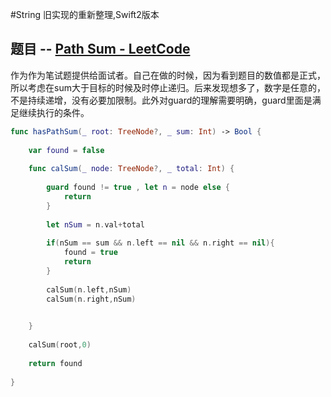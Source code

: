 #String
旧实现的重新整理,Swift2版本
## 题目 -- [Path Sum - LeetCode](https://leetcode.com/problems/path-sum/description/)

作为作为笔试题提供给面试者。自己在做的时候，因为看到题目的数值都是正式，所以考虑在sum大于目标的时候及时停止递归。后来发现想多了，数字是任意的，不是持续递增，没有必要加限制。此外对guard的理解需要明确，guard里面是满足继续执行的条件。

```swift
func hasPathSum(_ root: TreeNode?, _ sum: Int) -> Bool {
    
    var found = false
    
    func calSum(_ node: TreeNode?, _ total: Int) {
        
        guard found != true , let n = node else {
            return
        }
        
        let nSum = n.val+total
        
        if(nSum == sum && n.left == nil && n.right == nil){
            found = true
            return
        }
        
        calSum(n.left,nSum)
        calSum(n.right,nSum)

    
    }
    
    calSum(root,0)
    
    return found
    
}
```
